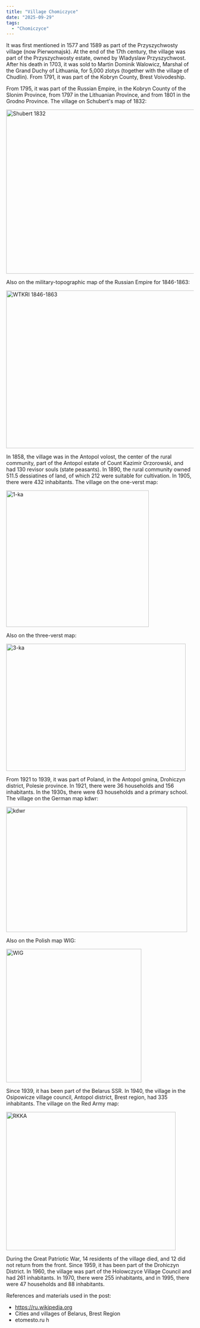 ```yaml
---
title: "Village Chomiczyce"
date: "2025-09-29"
tags: 
  - "Chomiczyce"
---
```


It was first mentioned in 1577 and 1589 as part of the Przyszychwosty village (now Pierwomajsk). At the end of the 17th century, the village was part of the Przyszychwosty estate, owned by Wladyslaw Przyszychwost. After his death in 1703, it was sold to Martin Dominik Walowicz, Marshal of the Grand Duchy of Lithuania, for 5,000 zlotys (together with the village of Chudlin). From 1791, it was part of the Kobryn County, Brest Voivodeship.

From 1795, it was part of the Russian Empire, in the Kobryn County of the Slonim Province, from 1797 in the Lithuanian Province, and from 1801 in the Grodno Province. The village on Schubert's map of 1832:

<img width="599" height="440" alt="Shubert 1832" src="https://github.com/user-attachments/assets/62f62dea-db7a-41de-b9c9-a7705736b63c" />

Also on the military-topographic map of the Russian Empire for 1846-1863:

<img width="774" height="423" alt="WTKRI 1846-1863" src="https://github.com/user-attachments/assets/294a496a-c8da-40a0-ad6b-3b698a9f0e71" />

In 1858, the village was in the Antopol volost, the center of the rural community, part of the Antopol estate of Count Kazimir Orzorowski, and had 130 revisor souls (state peasants). In 1890, the rural community owned 511.5 dessiatines of land, of which 212 were suitable for cultivation. In 1905, there were 432 inhabitants. The village on the one-verst map:

<img width="383" height="366" alt="1-ka" src="https://github.com/user-attachments/assets/00d12d10-a4df-4dd9-822f-bf2a70c7e7e1" />

Also on the three-verst map:

<img width="482" height="341" alt="3-ka" src="https://github.com/user-attachments/assets/f4757da7-a9b2-4148-88c3-8c19611771c2" />

From 1921 to 1939, it was part of Poland, in the Antopol gmina, Drohiczyn district, Polesie province. In 1921, there were 36 households and 156 inhabitants. In the 1930s, there were 63 households and a primary school. The village on the German map kdwr:

<img width="486" height="336" alt="kdwr" src="https://github.com/user-attachments/assets/b9b2c913-36e9-4c39-8468-5f73f832d301" />

Also on the Polish map WIG:

<img width="363" height="358" alt="WIG" src="https://github.com/user-attachments/assets/d3303fe8-d41a-4a57-8cf4-d073ba804d89" />

Since 1939, it has been part of the Belarus SSR. In 1940, the village in the Osipowicze village council, Antopol district, Brest region, had 335 inhabitants. The village on the Red Army map:

<img width="455" height="371" alt="RKKA" src="https://github.com/user-attachments/assets/1f88ef38-f295-4040-b585-516830b79cb5" />

During the Great Patriotic War, 14 residents of the village died, and 12 did not return from the front. Since 1959, it has been part of the Drohiczyn District. In 1960, the village was part of the Holowczyce Village Council and had 261 inhabitants. In 1970, there were 255 inhabitants, and in 1995, there were 47 households and 88 inhabitants.

References and materials used in the post:
- https://ru.wikipedia.org
- Cities and villages of Belarus, Brest Region
- etomesto.ru
h
